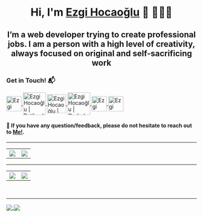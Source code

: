 <h1 align="center">Hi, I'm <a href="http://ezgihocaoglu.co/" >Ezgi Hocaoğlu</a> 👋 👩🏾‍💻</h1>
<h2 align="center">I’m a web developer trying to
create professional jobs. I am a person with a high
level of creativity, always focused on original and
self-sacrificing work</h2>

<h3>Get in Touch! 📬</h3>



<a href="https://www.linkedin.com/in/ezgihocaoglu/">
  <img align="center" src="https://upload.wikimedia.org/wikipedia/commons/thumb/f/f8/LinkedIn_icon_circle.svg/2048px-LinkedIn_icon_circle.svg.png" alt="Ezgi Hocaoğlu | Linkedin" width="40px"/>
</a>
<a href="https://app.patika.dev/ezgiEH">
  <img align="center" src="https://global-uploads.webflow.com/6097e0eca1e87557da031fef/609859a191abe5d64b17fed3_Patika%20logo.png" alt="Ezgi Hocaoğlu | Patika.dev" width="60px"/>
</a>
<a href="https://www.hackerrank.com/ezgihocaoglu">
  <img align="center" src="https://upload.wikimedia.org/wikipedia/commons/thumb/4/40/HackerRank_Icon-1000px.png/800px-HackerRank_Icon-1000px.png" alt="Ezgi Hocaoğlu |     Hackerrank" width="50px"/>
</a>
<a href="https://coderbyte.com/profile/EzgiEH">
  <img align="center" src="https://coderbytestaticimages.s3.amazonaws.com/consumer-v2/nav/coderbyte_logo_digital_multi_light.png" alt="Ezgi Hocaoğlu | Coderbyte" width="60px"/>
</a>
<a href="https://www.codewars.com/users/ezgiEH">
  <img align="center" src="https://www.codewars.com/packs/assets/logo.61192cf7.svg" alt="Ezgi Hocaoğlu | Codewars" width="40px"/>
</a>
<a href="https://www.frontendmentor.io/profile/ezgiEH">
  <img align="center" src="https://www.frontendmentor.io/static/images/logo-desktop.svg" alt="Ezgi Hocaoğlu | frontendmentor" width="40px"/>
</a>
<br>




<h4>💬 If you have any question/feedback, please do not hesitate to reach out to <a href="mailto:ezgihocaoglu@hotmail.com">Me!</a>.</h4>



<hr>
<table>
  <tr>
    <th>
      <img align="center" src="https://github-readme-stats.vercel.app/api/top-langs/?username=ezgiEH&layout=compact&theme=radical&hide_border=true" />
      </th>
    <th>
      <img align="center" src="https://skills.thijs.gg/icons?i=html,css,js,react,php,git,nodejs,figma,unity" />
     </th>
  </tr>
</table>



<hr> 
<table>
  <tr>
    <th>
      <img align="center" src="https://github-readme-stats.vercel.app/api?username=ezgiEH&show_icons=true&theme=radical&hide_border=true" />
      </th>
    <th>
      <img align="center" src="https://github-readme-streak-stats.herokuapp.com/?user=ezgiEH&theme=radical&hide_border=true" />
     </th>
  </tr>
</table>


<br>
<hr>
<a href="https://github.com/ezgiEH/Audiophile">
  <img align="center" src="https://github-readme-stats.vercel.app/api/pin/?username=ezgiEH&repo=Audiophile&theme=radical" />
</a>
<a href="https://github.com/ezgiEH/swapi-v2.0">
  <img align="center" src="https://github-readme-stats.vercel.app/api/pin/?username=ezgiEH&repo=swapi-v2.0&theme=radical" />
</a>
<b />
